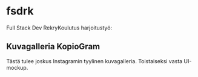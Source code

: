 # fsdrk
Full Stack Dev RekryKoulutus harjoitustyö:

Kuvagalleria KopioGram
---
Tästä tulee joskus Instagramin tyylinen kuvagalleria. Toistaiseksi vasta UI-mockup.

